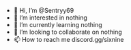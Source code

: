 - 👋 Hi, I’m @Sentryy69
- 👀 I’m interested in nothing
- 🌱 I’m currently learning nothing
- 💞️ I’m looking to collaborate on nothing
- 📫 How to reach me discord.gg/sixnine

<!---
Sentryy69/Sentryy69 is a ✨ special ✨ repository because its `README.md` (this file) appears on your GitHub profile.
You can click the Preview link to take a look at your changes.
--->
